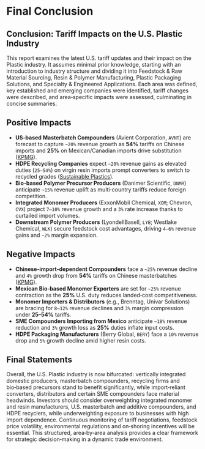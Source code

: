 # Final Conclusion

## Conclusion: Tariff Impacts on the U.S. Plastic Industry
This report examines the latest U.S. tariff updates and their impact on the Plastic industry. It assumes minimal prior knowledge, starting with an introduction to industry structure and dividing it into Feedstock & Raw Material Sourcing, Resin & Polymer Manufacturing, Plastic Packaging Solutions, and Specialty & Engineered Applications. Each area was defined, key established and emerging companies were identified, tariff changes were described, and area‑specific impacts were assessed, culminating in concise summaries.

## Positive Impacts
- **US‑based Masterbatch Compounders** (Avient Corporation, `AVNT`) are forecast to capture `~20%` revenue growth as **54%** tariffs on Chinese imports and **25%** on Mexican/Canadian imports drive substitution ([KPMG](https://kpmg.com/us/en/taxnewsflash/news/2025/03/united-states-increases-tariffs-chinese-imports-20-percent.html)).
- **HDPE Recycling Companies** expect `~20%` revenue gains as elevated duties (`25–54%`) on virgin resin imports prompt converters to switch to recycled grades ([Sustainable Plastics](https://www.sustainableplastics.com)).
- **Bio‑based Polymer Precursor Producers** (Danimer Scientific, `DNMR`) anticipate `~15%` revenue uplift as multi‑country tariffs reduce foreign competition.
- **Integrated Monomer Producers** (ExxonMobil Chemical, `XOM`; Chevron, `CVX`) project `7–10%` revenue growth and a `3%` rate increase thanks to curtailed import volumes.
- **Downstream Polymer Producers** (LyondellBasell, `LYB`; Westlake Chemical, `WLK`) secure feedstock cost advantages, driving `4–6%` revenue gains and `~2%` margin expansion.

## Negative Impacts
- **Chinese‑import‑dependent Compounders** face a `~25%` revenue decline and `4%` growth drop from **54%** tariffs on Chinese masterbatches ([KPMG](https://kpmg.com/us/en/taxnewsflash/news/2025/03/united-states-increases-tariffs-chinese-imports-20-percent.html)).
- **Mexican Bio‑based Monomer Exporters** are set for `~25%` revenue contraction as the **25%** U.S. duty reduces landed‑cost competitiveness.
- **Monomer Importers & Distributors** (e.g., Brenntag, Univar Solutions) are bracing for `8–12%` revenue declines and `3%` margin compression under **25–54%** tariffs.
- **SME Compounders Importing from Mexico** anticipate `~18%` revenue reduction and `3%` growth loss as **25%** duties inflate input costs.
- **HDPE Packaging Manufacturers** (Berry Global, `BERY`) face a `10%` revenue drop and `5%` growth decline amid higher resin costs.

## Final Statements
Overall, the U.S. Plastic industry is now bifurcated: vertically integrated domestic producers, masterbatch compounders, recycling firms and bio‑based precursors stand to benefit significantly, while import‑reliant converters, distributors and certain SME compounders face material headwinds. Investors should consider overweighting integrated monomer and resin manufacturers, U.S. masterbatch and additive compounders, and HDPE recyclers, while underweighting exposure to businesses with high import dependence. Continuous monitoring of tariff negotiations, feedstock price volatility, environmental regulations and on‑shoring incentives will be essential. This structured, area‑by‑area analysis provides a clear framework for strategic decision‑making in a dynamic trade environment.
